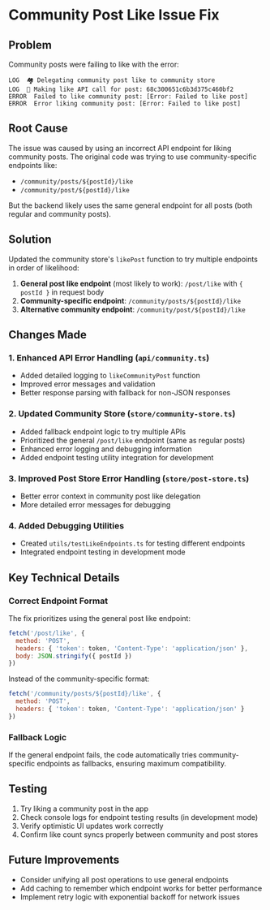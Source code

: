 # Community Post Like Issue Fix

## Problem
Community posts were failing to like with the error:
```
LOG  🏘️ Delegating community post like to community store
LOG  🎯 Making like API call for post: 68c300651c6b3d375c460bf2
ERROR  Failed to like community post: [Error: Failed to like post]
ERROR  Error liking community post: [Error: Failed to like post]
```

## Root Cause
The issue was caused by using an incorrect API endpoint for liking community posts. The original code was trying to use community-specific endpoints like:
- `/community/posts/${postId}/like`
- `/community/post/${postId}/like`

But the backend likely uses the same general endpoint for all posts (both regular and community posts).

## Solution
Updated the community store's `likePost` function to try multiple endpoints in order of likelihood:

1. **General post like endpoint** (most likely to work): `/post/like` with `{ postId }` in request body
2. **Community-specific endpoint**: `/community/posts/${postId}/like`
3. **Alternative community endpoint**: `/community/post/${postId}/like`

## Changes Made

### 1. Enhanced API Error Handling (`api/community.ts`)
- Added detailed logging to `likeCommunityPost` function
- Improved error messages and validation
- Better response parsing with fallback for non-JSON responses

### 2. Updated Community Store (`store/community-store.ts`)
- Added fallback endpoint logic to try multiple APIs
- Prioritized the general `/post/like` endpoint (same as regular posts)
- Enhanced error logging and debugging information
- Added endpoint testing utility integration for development

### 3. Improved Post Store Error Handling (`store/post-store.ts`)
- Better error context in community post like delegation
- More detailed error messages for debugging

### 4. Added Debugging Utilities
- Created `utils/testLikeEndpoints.ts` for testing different endpoints
- Integrated endpoint testing in development mode

## Key Technical Details

### Correct Endpoint Format
The fix prioritizes using the general post like endpoint:
```javascript
fetch('/post/like', {
  method: 'POST',
  headers: { 'token': token, 'Content-Type': 'application/json' },
  body: JSON.stringify({ postId })
})
```

Instead of the community-specific format:
```javascript
fetch('/community/posts/${postId}/like', {
  method: 'POST',
  headers: { 'token': token, 'Content-Type': 'application/json' }
})
```

### Fallback Logic
If the general endpoint fails, the code automatically tries community-specific endpoints as fallbacks, ensuring maximum compatibility.

## Testing
1. Try liking a community post in the app
2. Check console logs for endpoint testing results (in development mode)
3. Verify optimistic UI updates work correctly
4. Confirm like count syncs properly between community and post stores

## Future Improvements
- Consider unifying all post operations to use general endpoints
- Add caching to remember which endpoint works for better performance
- Implement retry logic with exponential backoff for network issues
